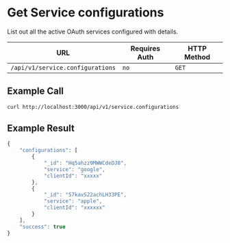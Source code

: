 # Get Service configurations

List out all the active OAuth services configured with details.

| URL                              | Requires Auth | HTTP Method |
| -------------------------------- | ------------- | ----------- |
| `/api/v1/service.configurations` | `no`          | `GET`       |

## Example Call

```bash
curl http://localhost:3000/api/v1/service.configurations
```

## Example Result

```javascript
{
    "configurations": [
        {
            "_id": "Hq5ahzz9MWWCdeDJ8",
            "service": "google",
            "clientId": "xxxxx"
        },
        {
            "_id": "57kavS22achLH33PE",
            "service": "apple",
            "clientId": "xxxxxx"
        }
    ],
    "success": true
}
```
